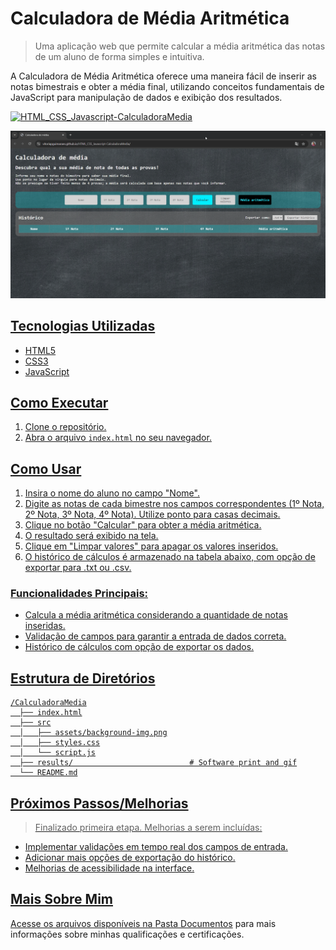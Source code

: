 # Calculadora de Média Aritmética
> Uma aplicação web que permite calcular a média aritmética das notas de um aluno de forma simples e intuitiva.

A Calculadora de Média Aritmética oferece uma maneira fácil de inserir as notas bimestrais e obter a média final, utilizando conceitos fundamentais de JavaScript para manipulação de dados e exibição dos resultados.

<a href="https://vitoriapguimaraes.github.io/HTML_CSS_Javascript-CalculadoraMedia/"><img src="https://img.shields.io/badge/-Calculadora%20de%20Média-000000?style=for-the-badge" alt="HTML_CSS_Javascript-CalculadoraMedia">

![Tela do sistema](https://github.com/vitoriapguimaraes/HTML_CSS_Javascript-CalculadoraMedia/blob/main/results/calculate.gif)

## Tecnologias Utilizadas
- HTML5
- CSS3
- JavaScript

## Como Executar
1.  Clone o repositório.
2.  Abra o arquivo `index.html` no seu navegador.

## Como Usar
1.  Insira o nome do aluno no campo "Nome".
2.  Digite as notas de cada bimestre nos campos correspondentes (1º Nota, 2º Nota, 3º Nota, 4º Nota). Utilize ponto para casas decimais.
3.  Clique no botão "Calcular" para obter a média aritmética.
4.  O resultado será exibido na tela.
5.  Clique em "Limpar valores" para apagar os valores inseridos.
6.  O histórico de cálculos é armazenado na tabela abaixo, com opção de exportar para .txt ou .csv.

### Funcionalidades Principais:
- Calcula a média aritmética considerando a quantidade de notas inseridas.
- Validação de campos para garantir a entrada de dados correta.
- Histórico de cálculos com opção de exportar os dados.

## Estrutura de Diretórios
```
/CalculadoraMedia
  ├── index.html
  ├── src
  │   ├── assets/background-img.png
  │   ├── styles.css
  │   └── script.js
  ├── results/                          # Software print and gif
  └── README.md
```

## Próximos Passos/Melhorias
> Finalizado primeira etapa.
Melhorias a serem incluídas:
- Implementar validações em tempo real dos campos de entrada.
- Adicionar mais opções de exportação do histórico.
- Melhorias de acessibilidade na interface.

## Mais Sobre Mim
Acesse os arquivos disponíveis na [Pasta Documentos](https://github.com/vitoriapguimaraes/vitoriapguimaraes/tree/main/DOCUMENTOS) para mais informações sobre minhas qualificações e certificações.

